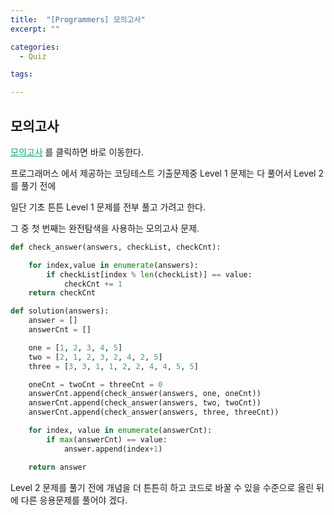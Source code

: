```yaml
---
title:  "[Programmers] 모의고사"
excerpt: ""

categories:
  - Quiz

tags:

---
```


## 모의고사

<a href="https://programmers.co.kr/learn/courses/30/lessons/42840" style="color:#0FA678" target="_blank">모의고사</a> 를 클릭하면 바로 이동한다.

프로그래머스 에서 제공하는 코딩테스트 기출문제중 Level 1 문제는 다 풀어서 Level 2 를 풀기 전에

일단 기초 튼튼 Level 1 문제를 전부 풀고 가려고 한다.

그 중 첫 번째는 완전탐색을 사용하는 모의고사 문제.

```python
def check_answer(answers, checkList, checkCnt):

	for index,value in enumerate(answers):
		if checkList[index % len(checkList)] == value:
			checkCnt += 1
	return checkCnt

def solution(answers):
	answer = []
	answerCnt = []

	one = [1, 2, 3, 4, 5]
	two = [2, 1, 2, 3, 2, 4, 2, 5]
	three = [3, 3, 1, 1, 2, 2, 4, 4, 5, 5]

	oneCnt = twoCnt = threeCnt = 0
	answerCnt.append(check_answer(answers, one, oneCnt))
	answerCnt.append(check_answer(answers, two, twoCnt))
	answerCnt.append(check_answer(answers, three, threeCnt))

	for index, value in enumerate(answerCnt):
		if max(answerCnt) == value:
			answer.append(index+1)

	return answer
```

Level 2 문제를 풀기 전에 개념을 더 튼튼히 하고 코드로 바꿀 수 있을 수준으로 올린 뒤에 다른 응용문제를 풀어야 겠다.